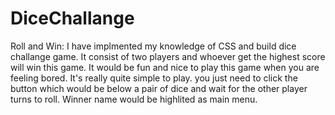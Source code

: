# DiceChallange
Roll and Win: I have implmented my knowledge of CSS and build dice challange game. It consist of two players and whoever get the highest score will win this game. It would be fun and nice to play this game when you are feeling bored. It's really quite simple to play. you just need to click the button which 
would be below a pair of dice and wait for the other player turns to roll. Winner name would be highlited as main menu.
